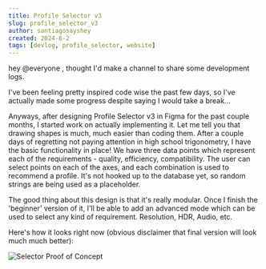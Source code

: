 ```yaml
---
title: Profile Selector v3
slug: profile_selector_v3
author: santiagosayshey
created: 2024-6-2
tags: [devlog, profile_selector, website]
---
```


hey @everyone , thought I'd make a channel to share some development logs.

I've been feeling pretty inspired code wise the past few days, so I've actually made some progress despite saying I would take a break...

Anyways, after designing Profile Selector v3 in Figma for the past couple months, I started work on actually implementing it. Let me tell you that drawing shapes is much, much easier than coding them. After a couple days of regretting not paying attention in high school trigonometry, I have the basic functionality in place! We have three data points which represent each of the requirements - quality, efficiency, compatibility. The user can select points on each of the axes, and each combination is used to recommend a profile. It's not hooked up to the database yet, so random strings are being used as a placeholder.

The good thing about this design is that it's really modular. Once I finish the 'beginner' version of it, I'll be able to add an advanced mode which can be used to select any kind of requirement. Resolution, HDR, Audio, etc.

Here's how it looks right now (obvious disclaimer that final version will look much much better):

![Selector Proof of Concept](https://streamable.com/2uprnl)
